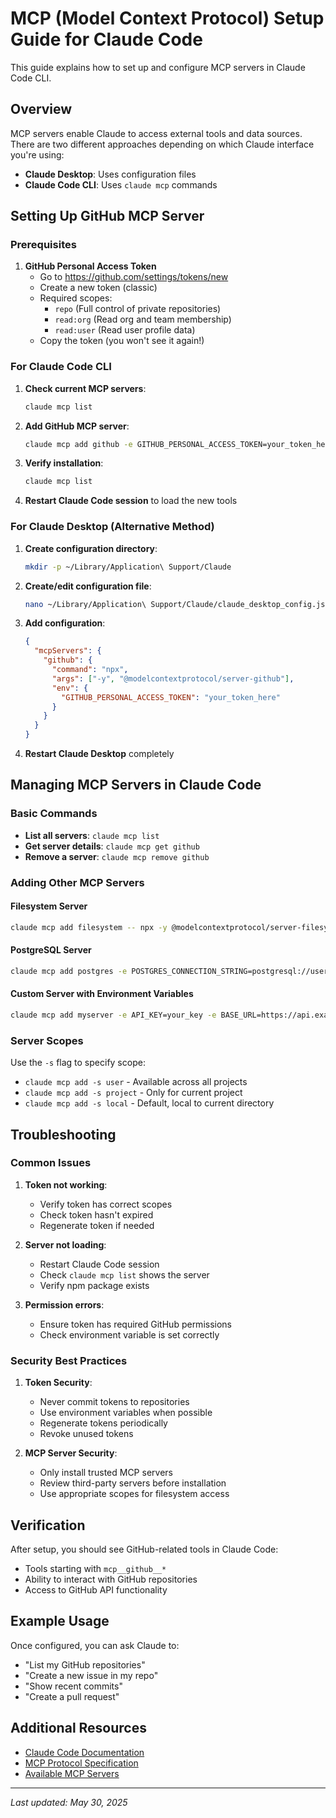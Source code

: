 # MCP (Model Context Protocol) Setup Guide for Claude Code

This guide explains how to set up and configure MCP servers in Claude Code CLI.

## Overview

MCP servers enable Claude to access external tools and data sources. There are two different approaches depending on which Claude interface you're using:

- **Claude Desktop**: Uses configuration files
- **Claude Code CLI**: Uses `claude mcp` commands

## Setting Up GitHub MCP Server

### Prerequisites

1. **GitHub Personal Access Token**
   - Go to https://github.com/settings/tokens/new
   - Create a new token (classic)
   - Required scopes:
     - `repo` (Full control of private repositories)
     - `read:org` (Read org and team membership)
     - `read:user` (Read user profile data)
   - Copy the token (you won't see it again!)

### For Claude Code CLI

1. **Check current MCP servers**:
   ```bash
   claude mcp list
   ```

2. **Add GitHub MCP server**:
   ```bash
   claude mcp add github -e GITHUB_PERSONAL_ACCESS_TOKEN=your_token_here -- npx -y @modelcontextprotocol/server-github
   ```

3. **Verify installation**:
   ```bash
   claude mcp list
   ```

4. **Restart Claude Code session** to load the new tools

### For Claude Desktop (Alternative Method)

1. **Create configuration directory**:
   ```bash
   mkdir -p ~/Library/Application\ Support/Claude
   ```

2. **Create/edit configuration file**:
   ```bash
   nano ~/Library/Application\ Support/Claude/claude_desktop_config.json
   ```

3. **Add configuration**:
   ```json
   {
     "mcpServers": {
       "github": {
         "command": "npx",
         "args": ["-y", "@modelcontextprotocol/server-github"],
         "env": {
           "GITHUB_PERSONAL_ACCESS_TOKEN": "your_token_here"
         }
       }
     }
   }
   ```

4. **Restart Claude Desktop** completely

## Managing MCP Servers in Claude Code

### Basic Commands

- **List all servers**: `claude mcp list`
- **Get server details**: `claude mcp get github`
- **Remove a server**: `claude mcp remove github`

### Adding Other MCP Servers

#### Filesystem Server
```bash
claude mcp add filesystem -- npx -y @modelcontextprotocol/server-filesystem /path/to/allowed/directory
```

#### PostgreSQL Server
```bash
claude mcp add postgres -e POSTGRES_CONNECTION_STRING=postgresql://user:pass@localhost/db -- npx -y @modelcontextprotocol/server-postgres
```

#### Custom Server with Environment Variables
```bash
claude mcp add myserver -e API_KEY=your_key -e BASE_URL=https://api.example.com -- /path/to/server
```

### Server Scopes

Use the `-s` flag to specify scope:
- `claude mcp add -s user` - Available across all projects
- `claude mcp add -s project` - Only for current project
- `claude mcp add -s local` - Default, local to current directory

## Troubleshooting

### Common Issues

1. **Token not working**:
   - Verify token has correct scopes
   - Check token hasn't expired
   - Regenerate token if needed

2. **Server not loading**:
   - Restart Claude Code session
   - Check `claude mcp list` shows the server
   - Verify npm package exists

3. **Permission errors**:
   - Ensure token has required GitHub permissions
   - Check environment variable is set correctly

### Security Best Practices

1. **Token Security**:
   - Never commit tokens to repositories
   - Use environment variables when possible
   - Regenerate tokens periodically
   - Revoke unused tokens

2. **MCP Server Security**:
   - Only install trusted MCP servers
   - Review third-party servers before installation
   - Use appropriate scopes for filesystem access

## Verification

After setup, you should see GitHub-related tools in Claude Code:
- Tools starting with `mcp__github__*`
- Ability to interact with GitHub repositories
- Access to GitHub API functionality

## Example Usage

Once configured, you can ask Claude to:
- "List my GitHub repositories"
- "Create a new issue in my repo"
- "Show recent commits"
- "Create a pull request"

## Additional Resources

- [Claude Code Documentation](https://docs.anthropic.com/en/docs/claude-code)
- [MCP Protocol Specification](https://spec.modelcontextprotocol.io/)
- [Available MCP Servers](https://github.com/modelcontextprotocol)

---

*Last updated: May 30, 2025*